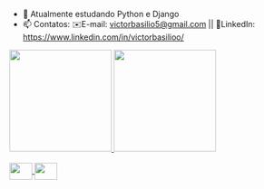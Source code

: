 - 🌱 Atualmente estudando Python e Django
- 📫 Contatos: ✉️E-mail: victorbasilio5@gmail.com || 💼LinkedIn: https://www.linkedin.com/in/victorbasilioo/

<div>
  <a href="https://github.com/VictorbSilva/VictorbSilva">
  <img height="180cm" src="https://github-readme-stats.vercel.app/api?username=VictorbSilva&show_icons=true&theme=aura_dark&include_all_commits=true&count_private=true"/>
  <img height="180cm" src="https://github-readme-stats.vercel.app/api/top-langs/?username=VictorbSilva&layout=compact&theme=aura_dark&v=1"/>
</div>
<div style="display: inline_block"><br>
  <img align="center" height="30" width="40" src="https://cdn.jsdelivr.net/gh/devicons/devicon@latest/icons/python/python-plain-wordmark.svg" />
   <img align="center" height="30" width="40" src="https://cdn.jsdelivr.net/gh/devicons/devicon@latest/icons/django/django-plain.svg" />
</div>
